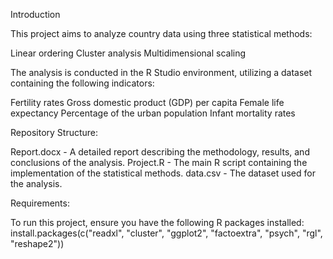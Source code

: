 Introduction

This project aims to analyze country data using three statistical methods:

Linear ordering
Cluster analysis
Multidimensional scaling

The analysis is conducted in the R Studio environment, utilizing a dataset containing the following indicators:

Fertility rates
Gross domestic product (GDP) per capita
Female life expectancy
Percentage of the urban population
Infant mortality rates

Repository Structure:

Report.docx - A detailed report describing the methodology, results, and conclusions of the analysis.
Project.R - The main R script containing the implementation of the statistical methods.
data.csv - The dataset used for the analysis.

Requirements:

To run this project, ensure you have the following R packages installed:
install.packages(c("readxl", "cluster", "ggplot2", "factoextra", "psych", "rgl", "reshape2"))
